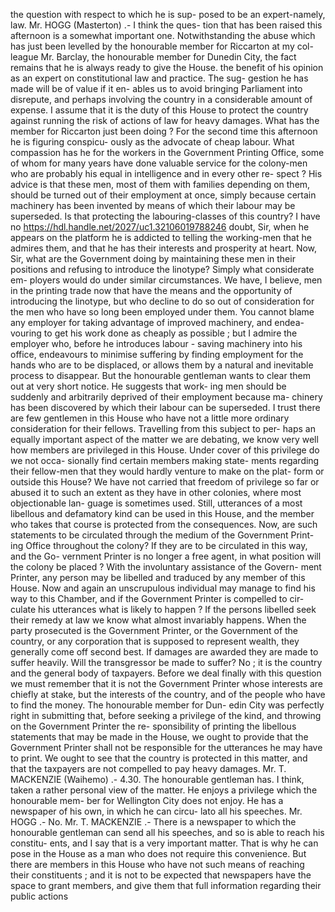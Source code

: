 the question with respect to which he is sup- posed to be an expert-namely, law. Mr. HOGG (Masterton) .- I think the ques- tion that has been raised this afternoon is a somewhat important one. Notwithstanding the abuse which has just been levelled by the honourable member for Riccarton at my col- league Mr. Barclay, the honourable member for Dunedin City, the fact remains that he is always ready to give the House. the benefit of his opinion as an expert on constitutional law and practice. The sug- gestion he has made will be of value if it en- ables us to avoid bringing Parliament into disrepute, and perhaps involving the country in a considerable amount of expense. I assume that it is the duty of this House to protect the country against running the risk of actions of law for heavy damages. What has the member for Riccarton just been doing ? For the second time this afternoon he is figuring conspicu- ously as the advocate of cheap labour. What compassion has he for the workers in the Government Printing Office, some of whom for many years have done valuable service for the colony-men who are probably his equal in intelligence and in every other re- spect ? His advice is that these men, most of them with families depending on them, should be turned out of their employment at once, simply because certain machinery has been invented by means of which their labour may be superseded. Is that protecting the labouring-classes of this country? I have no https://hdl.handle.net/2027/uc1.32106019788246 doubt, Sir, when he appears on the platform he is addicted to telling the working-men that he admires them, and that he has their interests and prosperity at heart. Now, Sir, what are the Government doing by maintaining these men in their positions and refusing to introduce the linotype? Simply what considerate em- ployers would do under similar circumstances. We have, I believe, men in the printing trade now that have the means and the opportunity of introducing the linotype, but who decline to do so out of consideration for the men who have so long been employed under them. You cannot blame any employer for taking advantage of improved machinery, and endea- vouring to get his work done as cheaply as possible ; but I admire the employer who, before he introduces labour - saving machinery into his office, endeavours to minimise suffering by finding employment for the hands who are to be displaced, or allows them by a natural and inevitable process to disappear. But the honourable gentleman wants to clear them out at very short notice. He suggests that work- ing men should be suddenly and arbitrarily deprived of their employment because ma- chinery has been discovered by which their labour can be superseded. I trust there are few gentlemen in this House who have not a little more ordinary consideration for their fellows. Travelling from this subject to per- haps an equally important aspect of the matter we are debating, we know very well how members are privileged in this House. Under cover of this privilege do we not occa- sionally find certain members making state- ments regarding their fellow-men that they would hardly venture to make on the plat- form or outside this House? We have not carried that freedom of privilege so far or abused it to such an extent as they have in other colonies, where most objectionable lan- guage is sometimes used. Still, utterances of a most libellous and defamatory kind can be used in this House, and the member who takes that course is protected from the consequences. Now, are such statements to be circulated through the medium of the Government Print- ing Office throughout the colony? If they are to be circulated in this way, and the Go- vernment Printer is no longer a free agent, in what position will the colony be placed ? With the involuntary assistance of the Govern- ment Printer, any person may be libelled and traduced by any member of this House. Now and again an unscrupulous individual may manage to find his way to this Chamber, and if the Government Printer is compelled to cir- culate his utterances what is likely to happen ? If the persons libelled seek their remedy at law we know what almost invariably happens. When the party prosecuted is the Government Printer, or the Government of the country, or any corporation that is supposed to represent wealth, they generally come off second best. If damages are awarded they are made to suffer heavily. Will the transgressor be made to suffer? No ; it is the country and the general body of taxpayers. Before we deal finally with this question we must remember that it is not the Government Printer whose interests are chiefly at stake, but the interests of the country, and of the people who have to find the money. The honourable member for Dun- edin City was perfectly right in submitting that, before seeking a privilege of the kind, and throwing on the Government Printer the re- sponsibility of printing the libellous statements that may be made in the House, we ought to provide that the Government Printer shall not be responsible for the utterances he may have to print. We ought to see that the country is protected in this matter, and that the taxpayers are not compelled to pay heavy damages. Mr. T. MACKENZIE (Waihemo) .- 4.30. The honourable gentleman has. I think, taken a rather personal view of the matter. He enjoys a privilege which the honourable mem- ber for Wellington City does not enjoy. He has a newspaper of his own, in which he can circu- lato all his speeches. Mr. HOGG .- No. Mr. T. MACKENZIE .- There is a newspaper to which the honourable gentleman can send all his speeches, and so is able to reach his constitu- ents, and I say that is a very important matter. That is why he can pose in the House as a man who does not require this convenience. But there are members in this House who have not such means of reaching their constituents ; and it is not to be expected that newspapers have the space to grant members, and give them that full information regarding their public actions 